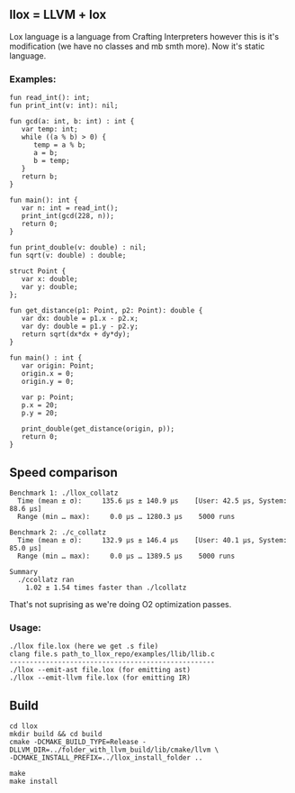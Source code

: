 ## llox = LLVM + lox
Lox language is a language from Crafting Interpreters however this is it's modification (we have no classes and mb smth more). Now it's static language.

### Examples:
```
fun read_int(): int;
fun print_int(v: int): nil;

fun gcd(a: int, b: int) : int {
   var temp: int;
   while ((a % b) > 0) {
      temp = a % b;
      a = b;
      b = temp;
   }
   return b;
}

fun main(): int {
   var n: int = read_int();
   print_int(gcd(228, n));
   return 0;
}
```

```
fun print_double(v: double) : nil;
fun sqrt(v: double) : double;

struct Point {
   var x: double;
   var y: double;
};

fun get_distance(p1: Point, p2: Point): double {
   var dx: double = p1.x - p2.x;
   var dy: double = p1.y - p2.y;
   return sqrt(dx*dx + dy*dy);
}

fun main() : int {
   var origin: Point;
   origin.x = 0;
   origin.y = 0;

   var p: Point;
   p.x = 20;
   p.y = 20;

   print_double(get_distance(origin, p));
   return 0;
}
```



## Speed comparison
```
Benchmark 1: ./llox_collatz 
  Time (mean ± σ):     135.6 µs ± 140.9 µs    [User: 42.5 µs, System: 88.6 µs]
  Range (min … max):     0.0 µs … 1280.3 µs    5000 runs
 
Benchmark 2: ./c_collatz
  Time (mean ± σ):     132.9 µs ± 146.4 µs    [User: 40.1 µs, System: 85.0 µs]
  Range (min … max):     0.0 µs … 1389.5 µs    5000 runs

Summary
  ./ccollatz ran
    1.02 ± 1.54 times faster than ./lcollatz
```
That's not suprising as we're doing O2 optimization passes.

### Usage:

```
./llox file.lox (here we get .s file)
clang file.s path_to_llox_repo/examples/llib/llib.c 
---------------------------------------------------
./llox --emit-ast file.lox (for emitting ast)
./llox --emit-llvm file.lox (for emitting IR)
```

## Build
```
cd llox
mkdir build && cd build
cmake -DCMAKE_BUILD_TYPE=Release -DLLVM_DIR=../folder_with_llvm_build/lib/cmake/llvm \ 
-DCMAKE_INSTALL_PREFIX=../llox_install_folder ..

make
make install
```
